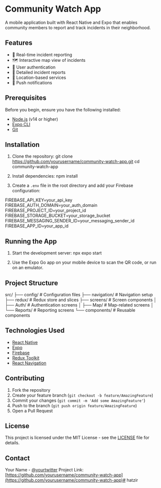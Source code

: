 # Community Watch App

A mobile application built with React Native and Expo that enables community members to report and track incidents in their neighborhood.

## Features

- 📱 Real-time incident reporting
- 🗺️ Interactive map view of incidents
- 👤 User authentication
- 📝 Detailed incident reports
- 📍 Location-based services
- 🔔 Push notifications

## Prerequisites

Before you begin, ensure you have the following installed:
- [Node.js](https://nodejs.org/) (v14 or higher)
- [Expo CLI](https://docs.expo.dev/get-started/installation/)
- [Git](https://git-scm.com/)

## Installation

1. Clone the repository:
git clone https://github.com/yourusername/community-watch-app.git
cd community-watch-app

2. Install dependencies:
npm install

3. Create a `.env` file in the root directory and add your Firebase configuration:

FIREBASE_API_KEY=your_api_key
FIREBASE_AUTH_DOMAIN=your_auth_domain
FIREBASE_PROJECT_ID=your_project_id
FIREBASE_STORAGE_BUCKET=your_storage_bucket
FIREBASE_MESSAGING_SENDER_ID=your_messaging_sender_id
FIREBASE_APP_ID=your_app_id

## Running the App

1. Start the development server:
npx expo start

2. Use the Expo Go app on your mobile device to scan the QR code, or run on an emulator.

## Project Structure
src/
├── config/ # Configuration files
├── navigation/ # Navigation setup
├── redux/ # Redux store and slices
├── screens/ # Screen components
│ ├── Auth/ # Authentication screens
│ ├── Map/ # Map-related screens
│ └── Reports/ # Reporting screens
└── components/ # Reusable components


## Technologies Used

- [React Native](https://reactnative.dev/)
- [Expo](https://expo.dev/)
- [Firebase](https://firebase.google.com/)
- [Redux Toolkit](https://redux-toolkit.js.org/)
- [React Navigation](https://reactnavigation.org/)

## Contributing

1. Fork the repository
2. Create your feature branch (`git checkout -b feature/AmazingFeature`)
3. Commit your changes (`git commit -m 'Add some AmazingFeature'`)
4. Push to the branch (`git push origin feature/AmazingFeature`)
5. Open a Pull Request

## License

This project is licensed under the MIT License - see the [LICENSE](LICENSE) file for details.

## Contact

Your Name - [@yourtwitter](https://twitter.com/yourtwitter)
Project Link: [https://github.com/yourusername/community-watch-app](https://github.com/yourusername/community-watch-app)# hatzir
